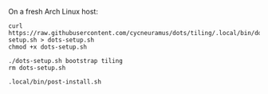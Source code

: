 On a fresh Arch Linux host:

```
curl https://raw.githubusercontent.com/cycneuramus/dots/tiling/.local/bin/dots-setup.sh > dots-setup.sh
chmod +x dots-setup.sh

./dots-setup.sh bootstrap tiling
rm dots-setup.sh

.local/bin/post-install.sh
```
